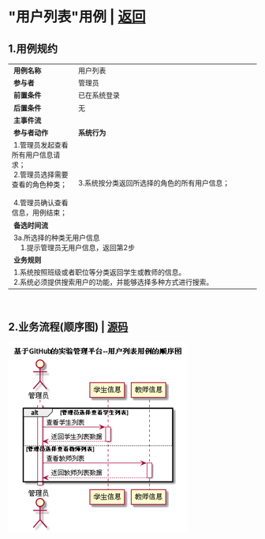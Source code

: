 # "用户列表"用例 | [返回](../README.md#6)

## 1.用例规约

<table>
    <tr>
        <td width="150"> <b>&nbsp;用例名称</b></td>
        <td colspan="2" width="700">&nbsp;用户列表</td>
    </tr>
    <tr>
        <td width="150"> <b>&nbsp;参与者</b></td>
        <td colspan="2" width="700">&nbsp;管理员</td>
    </tr>
    <tr>
        <td width="150"> <b>&nbsp;前置条件</b></td>
        <td colspan="2" width="700">&nbsp;已在系统登录</td>
    </tr>
    <tr>
        <td width="150"> <b>&nbsp;后置条件</b></td>
        <td colspan="2" width="700">&nbsp;无</td>
    </tr>
    <tr>
        <td colspan="3" width="200"> <b>&nbsp;主事件流</b></td>
    </tr>
    <tr>
        <td colspan="2" width="180"> <b>&nbsp;参与者动作</b></td>
        <td width="410"> <b>&nbsp;系统行为</b></td>
    </tr>
    <tr>
        <td colspan="2" width="180">
            <span>&nbsp;1.管理员发起查看所有用户信息请求；</span>
            <br>
            <span>&nbsp;2.管理员选择需要查看的角色种类；</span>
            <br>
            <span>&nbsp;</span>
            <br>
            <span>&nbsp;4.管理员确认查看信息，用例结束；</span>
        </td>
        <td width="480">
            <span>&nbsp;</span>
            <br>
            <span>&nbsp;</span>
            <br>
            <span>&nbsp;3.系统按分类返回所选择的角色的所有用户信息；</span>
            <br>
            <span>&nbsp;</span>
        </td>
    </tr>
    <tr>
        <td colspan="3" width="200"> <b>&nbsp;备选时间流</b></td>
    </tr>
    <tr>
        <td colspan="3" width="200">
            <span>&nbsp;3a.所选择的种类无用户信息</span>
            <br>
            <span>&nbsp;&emsp;1.提示管理员无用户信息，返回第2步</span>
        </td>
    </tr>
    <tr>
        <td colspan="3" width="200"> <b>&nbsp;业务规则</b></td>
    </tr>
    <tr>
        <td colspan="3" width="200">
            <span>&nbsp;1.系统按照班级或者职位等分类返回学生或教师的信息。</span>
            <br>
            <span>&nbsp;2.系统必须提供搜索用户的功能，并能够选择多种方式进行搜索。</span>
        </td>
    </tr>
</table>

<br>

## 2.业务流程(顺序图) | [源码](../puml/AllUserList.puml)
![img](../picture/AllUserListSe.png)